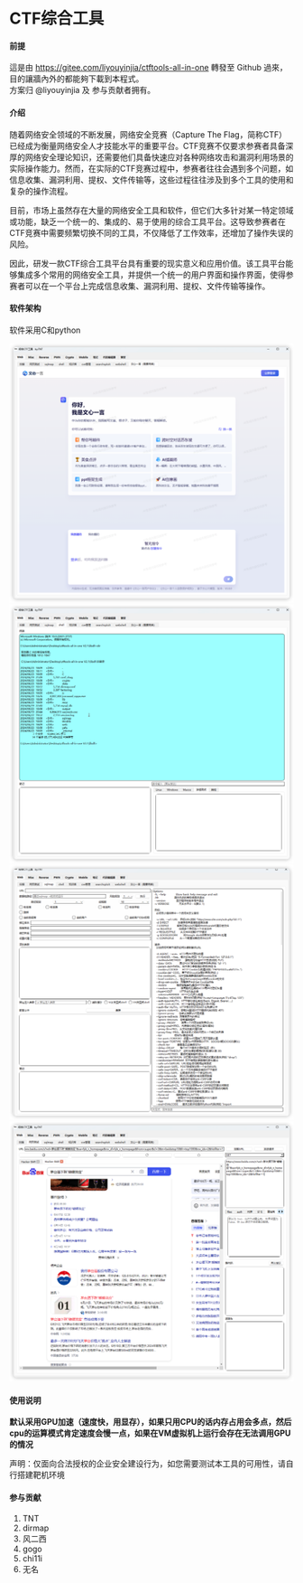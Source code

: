 # CTF综合工具

#### 前提

這是由 https://gitee.com/liyouyinjia/ctftools-all-in-one 轉發至 Github 過來，
目的讓牆內外的都能夠下載到本程式。
<br> 方案归 @liyouyinjia 及 参与贡献者拥有。

#### 介绍
随着网络安全领域的不断发展，网络安全竞赛（Capture The Flag，简称CTF）已经成为衡量网络安全人才技能水平的重要平台。CTF竞赛不仅要求参赛者具备深厚的网络安全理论知识，还需要他们具备快速应对各种网络攻击和漏洞利用场景的实际操作能力。然而，在实际的CTF竞赛过程中，参赛者往往会遇到多个问题，如信息收集、漏洞利用、提权、文件传输等，这些过程往往涉及到多个工具的使用和复杂的操作流程。

目前，市场上虽然存在大量的网络安全工具和软件，但它们大多针对某一特定领域或功能，缺乏一个统一的、集成的、易于使用的综合工具平台。这导致参赛者在CTF竞赛中需要频繁切换不同的工具，不仅降低了工作效率，还增加了操作失误的风险。

因此，研发一款CTF综合工具平台具有重要的现实意义和应用价值。该工具平台能够集成多个常用的网络安全工具，并提供一个统一的用户界面和操作界面，使得参赛者可以在一个平台上完成信息收集、漏洞利用、提权、文件传输等操作。
#### 软件架构
软件采用C和python

![输入图片说明](img/imagesimage1.png)
![输入图片说明](img/imagesimage2.png)
![输入图片说明](img/imagesimage3.png)
![输入图片说明](img/imagesimage4.png)
#### 使用说明
 **默认采用GPU加速（速度快，用显存），如果只用CPU的话内存占用会多点，然后cpu的运算模式肯定速度会慢一点，如果在VM虚拟机上运行会存在无法调用GPU的情况** 

声明：仅面向合法授权的企业安全建设行为，如您需要测试本工具的可用性，请自行搭建靶机环境

#### 参与贡献

1.  TNT
2.  dirmap
3.  风二西
4.  gogo
5.  chi11i
6.  无名



